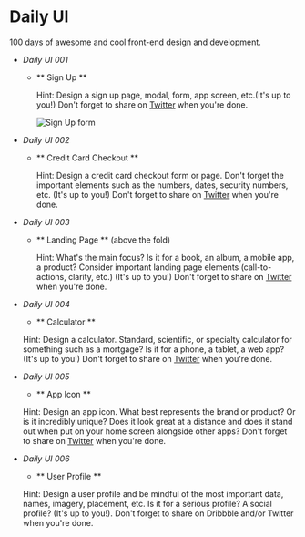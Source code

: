 # Daily UI
100 days of awesome and cool front-end design and development.

* _Daily UI 001_

    * ** Sign Up **


        Hint: Design a sign up page, modal, form, app screen, etc.(It's up to you!)
        Don't forget to share on [Twitter](https://twitter.com/MosesOkemwa) when you're done.

        ![Sign Up form](../img/shots/Screenshot(1).png)


* _Daily UI 002_

    * ** Credit Card Checkout **


        Hint: Design a credit card checkout form or page.
        Don't forget the important elements such as the numbers, dates, security numbers, etc. (It's up to you!)
        Don't forget to share on [Twitter](https://twitter.com/MosesOkemwa) when you're done.



* _Daily UI 003_

    * ** Landing Page ** (above the fold)


        Hint: What's the main focus?
        Is it for a book, an album, a mobile app, a product?
        Consider important landing page elements
        (call-to-actions, clarity, etc.)
        (It's up to you!) Don't forget to share on [Twitter](https://twitter.com/MosesOkemwa) when you're done.


* _Daily UI 004_

    * ** Calculator **

    Hint: Design a calculator. Standard, scientific, or specialty calculator for something such as a mortgage? 
    Is it for a phone, a tablet, a web app? (It's up to you!)
    Don't forget to share on [Twitter](https://twitter.com/MosesOkemwa) when you're done.


* _Daily UI 005_

    * ** App Icon **
    
    Hint: Design an app icon.
    What best represents the brand or product? Or is it incredibly unique?
    Does it look great at a distance and does it stand out when put on your home screen alongside other apps?
    Don't forget to share on [Twitter](https://twitter.com/MosesOkemwa) when you're done.


* _Daily UI 006_

    * ** User Profile **

 
    Hint: Design a user profile and be mindful of the most important data, names, imagery, placement, etc.
    Is it for a serious profile? A social profile? (It's up to you!).
    Don't forget to share on Dribbble and/or Twitter when you're done.
    